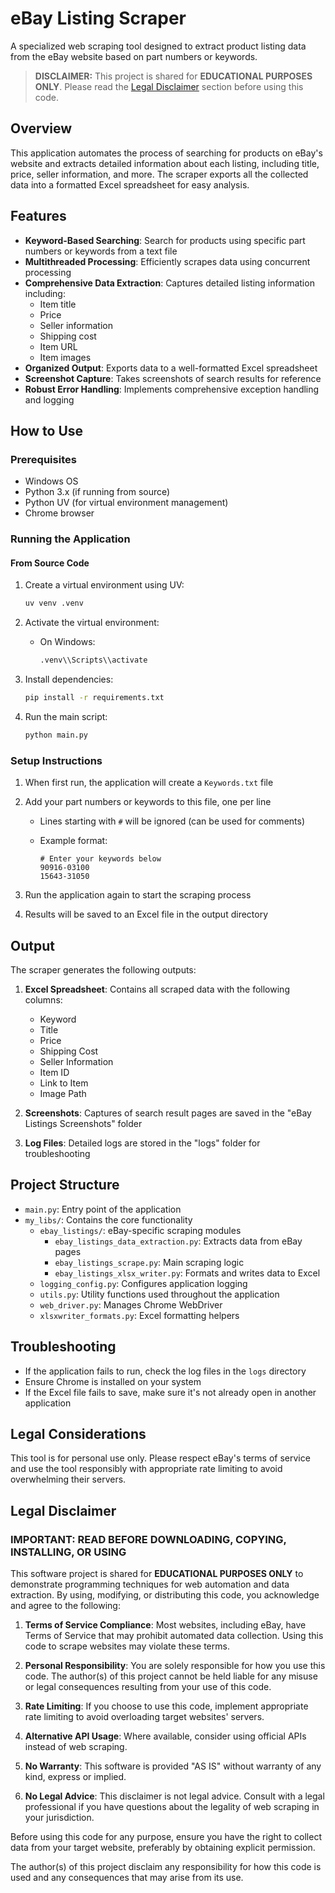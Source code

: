 # eBay Listing Scraper

A specialized web scraping tool designed to extract product listing data from the eBay website based on part numbers or keywords.

> **DISCLAIMER:** This project is shared for **EDUCATIONAL PURPOSES ONLY**. Please read the [Legal Disclaimer](#legal-disclaimer) section before using this code.

## Overview

This application automates the process of searching for products on eBay's website and extracts detailed information about each listing, including title, price, seller information, and more. The scraper exports all the collected data into a formatted Excel spreadsheet for easy analysis.

## Features

- **Keyword-Based Searching**: Search for products using specific part numbers or keywords from a text file
- **Multithreaded Processing**: Efficiently scrapes data using concurrent processing
- **Comprehensive Data Extraction**: Captures detailed listing information including:
  - Item title
  - Price
  - Seller information
  - Shipping cost
  - Item URL
  - Item images
- **Organized Output**: Exports data to a well-formatted Excel spreadsheet
- **Screenshot Capture**: Takes screenshots of search results for reference
- **Robust Error Handling**: Implements comprehensive exception handling and logging

## How to Use

### Prerequisites

- Windows OS
- Python 3.x (if running from source)
- Python UV (for virtual environment management)
- Chrome browser

### Running the Application

#### From Source Code

1. Create a virtual environment using UV:

   ```bash
   uv venv .venv
   ```

2. Activate the virtual environment:
   - On Windows:

     ```bash
     .venv\\Scripts\\activate
     ```

3. Install dependencies:

   ```bash
   pip install -r requirements.txt
   ```

4. Run the main script:

   ```bash
   python main.py
   ```

### Setup Instructions

1. When first run, the application will create a `Keywords.txt` file
2. Add your part numbers or keywords to this file, one per line
   - Lines starting with `#` will be ignored (can be used for comments)
   - Example format:

     ```text
     # Enter your keywords below
     90916-03100
     15643-31050
     ```

3. Run the application again to start the scraping process
4. Results will be saved to an Excel file in the output directory

## Output

The scraper generates the following outputs:

1. **Excel Spreadsheet**: Contains all scraped data with the following columns:
   - Keyword
   - Title
   - Price
   - Shipping Cost
   - Seller Information
   - Item ID
   - Link to Item
   - Image Path

2. **Screenshots**: Captures of search result pages are saved in the "eBay Listings Screenshots" folder

3. **Log Files**: Detailed logs are stored in the "logs" folder for troubleshooting

## Project Structure

- `main.py`: Entry point of the application
- `my_libs/`: Contains the core functionality
  - `ebay_listings/`: eBay-specific scraping modules
    - `ebay_listings_data_extraction.py`: Extracts data from eBay pages
    - `ebay_listings_scrape.py`: Main scraping logic
    - `ebay_listings_xlsx_writer.py`: Formats and writes data to Excel
  - `logging_config.py`: Configures application logging
  - `utils.py`: Utility functions used throughout the application
  - `web_driver.py`: Manages Chrome WebDriver
  - `xlsxwriter_formats.py`: Excel formatting helpers

## Troubleshooting

- If the application fails to run, check the log files in the `logs` directory
- Ensure Chrome is installed on your system
- If the Excel file fails to save, make sure it's not already open in another application

## Legal Considerations

This tool is for personal use only. Please respect eBay's terms of service and use the tool responsibly with appropriate rate limiting to avoid overwhelming their servers.

## Legal Disclaimer

### IMPORTANT: READ BEFORE DOWNLOADING, COPYING, INSTALLING, OR USING

This software project is shared for **EDUCATIONAL PURPOSES ONLY** to demonstrate programming techniques for web automation and data extraction. By using, modifying, or distributing this code, you acknowledge and agree to the following:

1. **Terms of Service Compliance**: Most websites, including eBay, have Terms of Service that may prohibit automated data collection. Using this code to scrape websites may violate these terms.

2. **Personal Responsibility**: You are solely responsible for how you use this code. The author(s) of this project cannot be held liable for any misuse or legal consequences resulting from your use of this code.

3. **Rate Limiting**: If you choose to use this code, implement appropriate rate limiting to avoid overloading target websites' servers.

4. **Alternative API Usage**: Where available, consider using official APIs instead of web scraping.

5. **No Warranty**: This software is provided "AS IS" without warranty of any kind, express or implied.

6. **No Legal Advice**: This disclaimer is not legal advice. Consult with a legal professional if you have questions about the legality of web scraping in your jurisdiction.

Before using this code for any purpose, ensure you have the right to collect data from your target website, preferably by obtaining explicit permission.

The author(s) of this project disclaim any responsibility for how this code is used and any consequences that may arise from its use.
